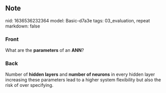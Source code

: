 ## Note
nid: 1636536232364
model: Basic-d7a3e
tags: 03_evaluation, repeat
markdown: false

### Front
What are the <b>parameters</b> of an <b>ANN</b>?

### Back
Number of <b>hidden layers</b> and <b>number of neurons</b> in
every hidden layer increasing these parameters lead to a higher
system flexibility but also the risk of over specifying.
